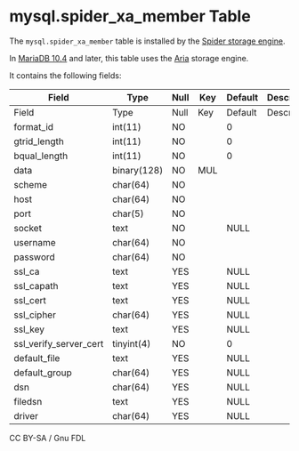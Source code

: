 # mysql.spider\_xa\_member Table

The `mysql.spider_xa_member` table is installed by the [Spider storage engine](../../../../../storage-engines/spider/).

In [MariaDB 10.4](broken-reference) and later, this table uses the [Aria](../../../../../storage-engines/aria/) storage engine.

It contains the following fields:

| Field                     | Type        | Null | Key | Default | Description |
| ------------------------- | ----------- | ---- | --- | ------- | ----------- |
| Field                     | Type        | Null | Key | Default | Description |
| format\_id                | int(11)     | NO   |     | 0       |             |
| gtrid\_length             | int(11)     | NO   |     | 0       |             |
| bqual\_length             | int(11)     | NO   |     | 0       |             |
| data                      | binary(128) | NO   | MUL |         |             |
| scheme                    | char(64)    | NO   |     |         |             |
| host                      | char(64)    | NO   |     |         |             |
| port                      | char(5)     | NO   |     |         |             |
| socket                    | text        | NO   |     | NULL    |             |
| username                  | char(64)    | NO   |     |         |             |
| password                  | char(64)    | NO   |     |         |             |
| ssl\_ca                   | text        | YES  |     | NULL    |             |
| ssl\_capath               | text        | YES  |     | NULL    |             |
| ssl\_cert                 | text        | YES  |     | NULL    |             |
| ssl\_cipher               | char(64)    | YES  |     | NULL    |             |
| ssl\_key                  | text        | YES  |     | NULL    |             |
| ssl\_verify\_server\_cert | tinyint(4)  | NO   |     | 0       |             |
| default\_file             | text        | YES  |     | NULL    |             |
| default\_group            | char(64)    | YES  |     | NULL    |             |
| dsn                       | char(64)    | YES  |     | NULL    |             |
| filedsn                   | text        | YES  |     | NULL    |             |
| driver                    | char(64)    | YES  |     | NULL    |             |

CC BY-SA / Gnu FDL

